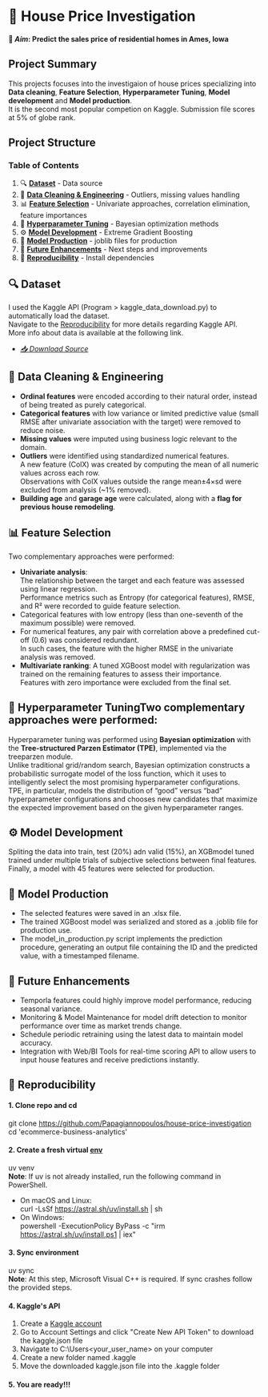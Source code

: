 # 🏡 **House Price Investigation**  
#### 🎯 ***Aim***: Predict the sales price of residential homes in Ames, Iowa

## Project Summary  
This projects focuses into the investigaion of house prices specializing into  
**Data cleaning**, **Feature Selection**, **Hyperparameter Tuning**, **Model development** and **Model production**.  
It is the second most popular competion on Kaggle. Submission file scores at 5% of globe rank.  

## Project Structure  

### Table of Contents  
1. 🔍 **[ Dataset](#-dataset)** - Data source
2. 🧹 **[ Data Cleaning & Engineering](#-data-cleaning-&-engineering)** - Outliers, missing values handling
3. 📊 **[ Feature Selection](#-feature-selection)** - Univariate approaches, correlation elimination, feature importances
4. 🧩 **[ Hyperparameter Tuning](#-hyperparameter-tuning)** - Bayesian optimization methods
5. ⚙️ **[ Model Development](#-model-development-analysis)** - Extreme Gradient Boosting
6. 🛒 **[ Model Production](#-model-production)** - joblib files for production
7. 🚀 **[ Future Enhancements](#-future-enhancements)** - Next steps and improvements
8. 🔁 **[ Reproducibility](#-reproducibility)** - Install dependencies

## 🔍 Dataset  
I used the Kaggle API (Program > kaggle_data_download.py) to automatically load the dataset.  
Navigate to the [ Reproducibility](#-reproducibility) for more details regarding Kaggle API.  
More info about data is available at the following link.  
- *[📥 Download Source](https://www.kaggle.com/competitions/home-data-for-ml-course)*

## 🧹 Data Cleaning & Engineering  
- **Ordinal features** were encoded according to their natural order, instead of being treated as purely categorical.
- **Categorical features** with low variance or limited predictive value (small RMSE after univariate association with the target) were removed to reduce noise.
- **Missing values** were imputed using business logic relevant to the domain.
- **Outliers** were identified using standardized numerical features.  
A new feature (ColX) was created by computing the mean of all numeric values across each row.  
Observations with ColX values outside the range mean±4×sd were excluded from analysis (~1% removed).
- **Building age** and **garage age** were calculated, along with a **flag for previous house remodeling**.

## 📊 Feature Selection
Two complementary approaches were performed:  
- **Univariate analysis**:  
The relationship between the target and each feature was assessed using linear regression.  
Performance metrics such as Entropy (for categorical features), RMSE, and R² were recorded to guide feature selection.  
- Categorical features with low entropy (less than one-seventh of the maximum possible) were removed.  
- For numerical features, any pair with correlation above a predefined cut-off (0.6) was considered redundant.  
In such cases, the feature with the higher RMSE in the univariate analysis was removed.
- **Multivariate ranking**: A tuned XGBoost model with regularization was trained on the remaining features to assess their importance.  
Features with zero importance were excluded from the final set.  

## 🧩 Hyperparameter TuningTwo complementary approaches were performed:
Hyperparameter tuning was performed using **Bayesian optimization** with the **Tree-structured Parzen Estimator (TPE)**, implemented via the treeparzen module.  
Unlike traditional grid/random search, Bayesian optimization constructs a probabilistic surrogate model of the loss function, which it uses to intelligently select the most promising hyperparameter configurations.  
TPE, in particular, models the distribution of “good” versus “bad” hyperparameter configurations and chooses new candidates that maximize the expected improvement based on the given hyperparameter ranges.  

## ⚙️ Model Development
Spliting the data into train, test (20%) adn valid (15%), an XGBmodel tuned trained under multiple trials of subjective selections between final features.
Finally, a model with 45 features were selected for production.  

## 🛒 Model Production
- The selected features were saved in an .xlsx file.
- The trained XGBoost model was serialized and stored as a .joblib file for production use.
- The model_in_production.py script implements the prediction procedure, generating an output file containing the ID and the predicted value, with a timestamped filename.

## 🚀 Future Enhancements
- Temporla features could highly improve model performance, reducing seasonal variance.
- Monitoring & Model Maintenance for model drift detection to monitor performance over time as market trends change.
- Schedule periodic retraining using the latest data to maintain model accuracy.
- Integration with Web/BI Tools for real-time scoring API to allow users to input house features and receive predictions instantly.

## 🔁 Reproducibility
#### 1. Clone repo and cd
git clone https://github.com/Papagiannopoulos/house-price-investigation  
cd 'ecommerce-business-analytics'

#### 2. Create a fresh virtual [env](https://github.com/astral-sh/uv)
uv venv  
**Note**: If uv is not already installed, run the following command in PowerShell.  
- On macOS and Linux:  
curl -LsSf https://astral.sh/uv/install.sh | sh  
- On Windows:  
powershell -ExecutionPolicy ByPass -c "irm https://astral.sh/uv/install.ps1 | iex"

#### 3. Sync environment
uv sync  
**Note**: At this step, Microsoft Visual C++ is required. If sync crashes follow the provided steps.

#### 4. Kaggle's API  
1) Create a [Kaggle account](https://www.kaggle.com)  
2) Go to Account Settings and click "Create New API Token" to download the kaggle.json file  
3) Navigate to C:\Users\<your_user_name> on your computer  
4) Create a new folder named .kaggle  
5) Move the downloaded kaggle.json file into the .kaggle folder

#### 5. You are ready!!!
